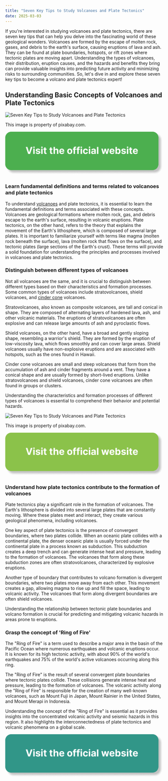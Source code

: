 ```yaml
---
title: "Seven Key Tips to Study Volcanoes and Plate Tectonics"
date: 2025-03-03
---
```


If you're interested in studying volcanoes and plate tectonics, there are seven key tips that can help you delve into the fascinating world of these geological wonders. Volcanoes are formed by the escape of molten rock, gases, and debris to the earth's surface, causing eruptions of lava and ash. They can be found at plate boundaries, hotspots, or rift zones where tectonic plates are moving apart. Understanding the types of volcanoes, their distribution, eruption causes, and the hazards and benefits they bring can provide valuable insights into predicting future activity and minimizing risks to surrounding communities. So, let's dive in and explore these seven key tips to become a volcano and plate tectonics expert!

## Understanding Basic Concepts of Volcanoes and Plate Tectonics

![Seven Key Tips to Study Volcanoes and Plate Tectonics](images/gd9deaafe6f17994058dde422263545b6e21242a9f8639e7147662c7f23e3db6180d73b19d009770a1aa1e08a13124f4d9350e4d9b4032647fcd8699c34c2bd2f_1280.jpg "Seven Key Tips to Study Volcanoes and Plate Tectonics")

This image is property of pixabay.com.

[![Get your own Seven Key Tips to Study Volcanoes and Plate Tectonics today.](images/visit-official-website-green-19-85.png "Get your own Seven Key Tips to Study Volcanoes and Plate Tectonics today.")](https://www.hawaiitours.com/?ref=poolboy17 "Get your own Seven Key Tips to Study Volcanoes and Plate Tectonics today.")

### Learn fundamental definitions and terms related to volcanoes and plate tectonics

To understand [volcanoes](https://magmamatters.com/the-art-and-science-of-volcano-monitoring/ "The Art and Science of Volcano Monitoring") and plate tectonics, it is essential to learn the fundamental definitions and terms associated with these concepts. Volcanoes are geological formations where molten rock, gas, and debris escape to the earth's surface, resulting in volcanic eruptions. Plate tectonics, on the other hand, refers to the theory that explains the movement of the Earth's lithosphere, which is composed of several large plates. It is important to familiarize yourself with terms like magma (molten rock beneath the surface), lava (molten rock that flows on the surface), and tectonic plates (large sections of the Earth's crust). These terms will provide a solid foundation for understanding the principles and processes involved in volcanoes and plate tectonics.

### Distinguish between different types of volcanoes

Not all volcanoes are the same, and it is crucial to distinguish between different types based on their characteristics and formation processes. Some common types of volcanoes include stratovolcanoes, shield volcanoes, and [cinder cone](https://magmamatters.com/the-birth-of-new-land-understanding-cinder-cones/) volcanoes.

Stratovolcanoes, also known as composite volcanoes, are tall and conical in shape. They are composed of alternating layers of hardened lava, ash, and other volcanic materials. The eruptions of stratovolcanoes are often explosive and can release large amounts of ash and pyroclastic flows.

Shield volcanoes, on the other hand, have a broad and gently sloping shape, resembling a warrior's shield. They are formed by the eruption of low-viscosity lava, which flows smoothly and can cover large areas. Shield volcanoes usually have non-explosive eruptions and are associated with hotspots, such as the ones found in Hawaii.

Cinder cone volcanoes are small and steep volcanoes that form from the accumulation of ash and cinder fragments around a vent. They have a conical shape and are usually formed by short-lived eruptions. Unlike stratovolcanoes and shield volcanoes, cinder cone volcanoes are often found in groups or clusters.

Understanding the characteristics and formation processes of different types of volcanoes is essential to comprehend their behavior and potential hazards.

![Seven Key Tips to Study Volcanoes and Plate Tectonics](images/gb7acb76ba0aa4d427f22a584d245329bf0fc93a99e4312532ea6d457c7b37930e470ec565ad0366dbecb6581f77907418eacf87c31ceb460c733a0d0f35e9fae_1280.jpg "Seven Key Tips to Study Volcanoes and Plate Tectonics")

This image is property of pixabay.com.

[![Click to view the Seven Key Tips to Study Volcanoes and Plate Tectonics.](images/visit-official-website-light-green-41-82.png "Click to view the Seven Key Tips to Study Volcanoes and Plate Tectonics.")](https://www.hawaiitours.com/?ref=poolboy17 "Click to view the Seven Key Tips to Study Volcanoes and Plate Tectonics.")

### Understand how plate tectonics contribute to the formation of volcanoes

Plate tectonics play a significant role in the formation of volcanoes. The Earth's lithosphere is divided into several large plates that are constantly moving. Where these plates meet and interact, they create various geological phenomena, including volcanoes.

One key aspect of plate tectonics is the presence of convergent boundaries, where two plates collide. When an oceanic plate collides with a continental plate, the denser oceanic plate is usually forced under the continental plate in a process known as subduction. This subduction creates a deep trench and can generate intense heat and pressure, leading to the formation of volcanoes. The volcanoes that form along these subduction zones are often stratovolcanoes, characterized by explosive eruptions.

Another type of boundary that contributes to volcano formation is divergent boundaries, where two plates move away from each other. This movement creates a gap, allowing magma to rise up and fill the space, leading to volcanic activity. The volcanoes that form along divergent boundaries are often shield volcanoes.

Understanding the relationship between tectonic plate boundaries and volcano formation is crucial for predicting and mitigating volcanic hazards in areas prone to eruptions.

### Grasp the concept of 'Ring of Fire'

The "Ring of Fire" is a term used to describe a major area in the basin of the Pacific Ocean where numerous earthquakes and volcanic eruptions occur. It is known for its high tectonic activity, with about 90% of the world's earthquakes and 75% of the world's active volcanoes occurring along this ring.

The "Ring of Fire" is the result of several convergent plate boundaries where tectonic plates collide. These collisions generate intense heat and pressure, leading to the formation of volcanoes. The volcanic activity along the "Ring of Fire" is responsible for the creation of many well-known volcanoes, such as Mount Fuji in Japan, Mount Rainier in the United States, and Mount Merapi in Indonesia.

Understanding the concept of the "Ring of Fire" is essential as it provides insights into the concentrated volcanic activity and seismic hazards in this region. It also highlights the interconnectedness of plate tectonics and volcanic phenomena on a global scale.

[![Find your new Seven Key Tips to Study Volcanoes and Plate Tectonics on this page.](images/visit-official-website-teal-16-79.png "Find your new Seven Key Tips to Study Volcanoes and Plate Tectonics on this page.")](https://www.hawaiitours.com/?ref=poolboy17 "Find your new Seven Key Tips to Study Volcanoes and Plate Tectonics on this page.")
